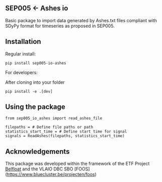 SEP005 <- Ashes io
-----------------------

Basic package to import data generated by Ashes.txt files compliant with
SDyPy format for timeseries as proposed in SEP005.

Installation
------------
Regular install:
```
pip install sep005-io-ashes
```
For developers:

After cloning into your folder
```
pip install -e .[dev]
```

Using the package
------------------

```
from sep005_io_ashes import read_ashes_file

filepaths = # Define file paths or path
statistics_start_time = # Define start time for signal
signals = ReadAshes(filepaths, statistics_start_time)

```
Acknowledgements
----------------
This package was developed within the framework of the
ETF Project [Belfloat](https://www.owi-lab.be/bel-float) and
the VLAIO DBC SBO [FOOS] (https://www.bluecluster.be/projecten/foos) 

